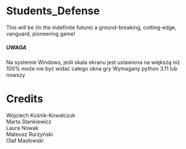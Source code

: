 # Students_Defense
This will be (in the indefinite future) a ground-breaking, cutting-edge, vanguard, pioneering game!

##### UWAGA
Na systemie Windows, jeśli skala ekranu jest ustawiona na większą niż 100% może nie być widać całego okna gry
Wymagany python 3.11 lub nowszy

# Credits

Wojciech Kośnik-Kowalczuk\
Marta Stankiewicz\
Laura Nowak\
Mateusz Rurzyński\
Olaf Masłowski
